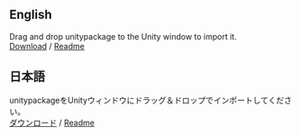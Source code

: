 ## English
Drag and drop unitypackage to the Unity window to import it.  
[Download](https://github.com/lilxyzw/AvaterEncryption/releases) / [Readme](https://github.com/lilxyzw/AvaterEncryption/blob/master/Assets/AvaterEncryption/README.md)

## 日本語
unitypackageをUnityウィンドウにドラッグ＆ドロップでインポートしてください。  
[ダウンロード](https://github.com/lilxyzw/AvaterEncryption/releases) / [Readme](https://github.com/lilxyzw/AvaterEncryption/blob/master/Assets/AvaterEncryption/README_JP.md)